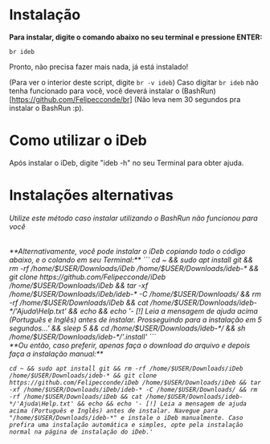 # Instalação
**Para instalar, digite o comando abaixo no seu terminal e pressione ENTER:**
```
br ideb
```
Pronto, não precisa fazer mais nada, já está instalado!

(Para ver o interior deste script, digite ``br -v ideb``)
Caso digitar ``br ideb`` não tenha funcionado para você, você deverá instalar o (BashRun)[https://github.com/Felipecconde/br] (Não leva nem 30 segundos pra instalar o BashRun :p).
<br>
# Como utilizar o iDeb
Após instalar o iDeb, digite "ideb -h" no seu Terminal para obter ajuda.
<br>
# Instalações alternativas
<h6>Utilize este método caso instalar utilizando o BashRun não funcionou para você<h6>
**Alternativamente, você pode instalar o iDeb copiando todo o código abaixo, e o colando em seu Terminal:**
```
cd ~ && sudo apt install git && rm -rf /home/$USER/Downloads/iDeb /home/$USER/Downloads/ideb-* && git clone https://github.com/Felipecconde/iDeb /home/$USER/Downloads/iDeb && tar -xf /home/$USER/Downloads/iDeb/ideb-* -C /home/$USER/Downloads/ && rm -rf /home/$USER/Downloads/iDeb && cat /home/$USER/Downloads/ideb-*/'Ajuda\Help.txt' && echo && echo '- [!] Leia a mensagem de ajuda acima (Português e Inglês) antes de instalar. Prosseguindo para a instalação em 5 segundos...' && sleep 5 && cd /home/$USER/Downloads/ideb-*/ && sh /home/$USER/Downloads/ideb-*/'.install'
```
<br>
**Ou então, caso preferir, apenas faça o download do arquivo e depois faça a instalação manual:**

```
cd ~ && sudo apt install git && rm -rf /home/$USER/Downloads/iDeb /home/$USER/Downloads/ideb-* && git clone https://github.com/Felipecconde/iDeb /home/$USER/Downloads/iDeb && tar -xf /home/$USER/Downloads/iDeb/ideb-* -C /home/$USER/Downloads/ && rm -rf /home/$USER/Downloads/iDeb && cat /home/$USER/Downloads/ideb-*/'Ajuda\Help.txt' && echo && echo '- [!] Leia a mensagem de ajuda acima (Português e Inglês) antes de instalar. Navegue para "/home/$USER/Downloads/ideb-*" e instale o iDeb manualmente. Caso prefira uma instalação automática e simples, opte pela instalação normal na página de instalação do iDeb.'
```
<br>
